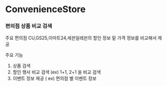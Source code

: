 # ConvenienceStore
### 편의점 상품 비교 검색

주요 편의점 CU,GS25,이마트24,세븐일레븐의 할인 정보 밑 가격 정보를 비교해서 제공

주요 기능
1. 상품 검색
2. 할인 행사 비교 검색 (ex) 1+1, 2+1 을 비교 검색
3. 이벤트 정보 제공 ( ex) 편의점 별 이벤트 정보 
